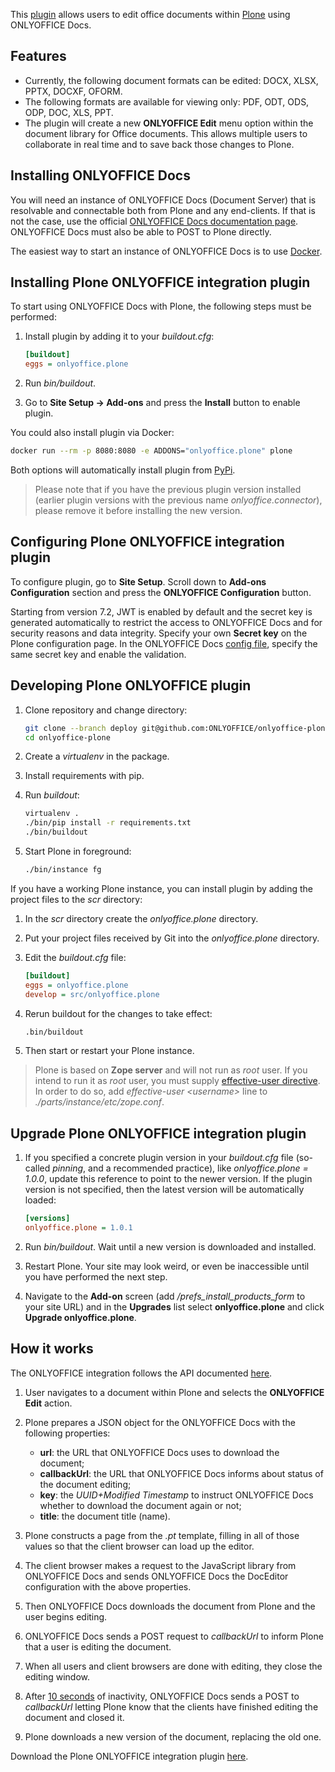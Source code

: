 This [plugin](https://github.com/ONLYOFFICE/onlyoffice-plone) allows users to edit office documents within [Plone](https://plone.org/) using ONLYOFFICE Docs.

## Features

- Currently, the following document formats can be edited: DOCX, XLSX, PPTX, DOCXF, OFORM.
- The following formats are available for viewing only: PDF, ODT, ODS, ODP, DOC, XLS, PPT.
- The plugin will create a new **ONLYOFFICE Edit** menu option within the document library for Office documents. This allows multiple users to collaborate in real time and to save back those changes to Plone.

## Installing ONLYOFFICE Docs

You will need an instance of ONLYOFFICE Docs (Document Server) that is resolvable and connectable both from Plone and any end-clients. If that is not the case, use the official [ONLYOFFICE Docs documentation page](https://helpcenter.onlyoffice.com/server/linux/document/linux-installation.aspx). ONLYOFFICE Docs must also be able to POST to Plone directly.

The easiest way to start an instance of ONLYOFFICE Docs is to use [Docker](https://github.com/onlyoffice/Docker-DocumentServer).

## Installing Plone ONLYOFFICE integration plugin

To start using ONLYOFFICE Docs with Plone, the following steps must be performed:

1. Install plugin by adding it to your *buildout.cfg*:

   ``` ini
   [buildout]
   eggs = onlyoffice.plone
   ```

2. Run *bin/buildout*.

3. Go to **Site Setup -> Add-ons** and press the **Install** button to enable plugin.

You could also install plugin via Docker:

``` sh
docker run --rm -p 8080:8080 -e ADDONS="onlyoffice.plone" plone
```

Both options will automatically install plugin from [PyPi](https://pypi.org/project/onlyoffice.plone/).

> Please note that if you have the previous plugin version installed (earlier plugin versions with the previous name *onlyoffice.connector*), please remove it before installing the new version.

## Configuring Plone ONLYOFFICE integration plugin

To configure plugin, go to **Site Setup**. Scroll down to **Add-ons Configuration** section and press the **ONLYOFFICE Configuration** button.

Starting from version 7.2, JWT is enabled by default and the secret key is generated automatically to restrict the access to ONLYOFFICE Docs and for security reasons and data integrity. Specify your own **Secret key** on the Plone configuration page. In the ONLYOFFICE Docs [config file](../../additional-api/signature/signature.md), specify the same secret key and enable the validation.

## Developing Plone ONLYOFFICE plugin

1. Clone repository and change directory:

   ``` sh
   git clone --branch deploy git@github.com:ONLYOFFICE/onlyoffice-plone.git
   cd onlyoffice-plone
   ```

2. Create a *virtualenv* in the package.

3. Install requirements with pip.

4. Run *buildout*:

   ``` sh
   virtualenv .
   ./bin/pip install -r requirements.txt
   ./bin/buildout
   ```

5. Start Plone in foreground:

   ``` sh
   ./bin/instance fg
   ```

If you have a working Plone instance, you can install plugin by adding the project files to the *scr* directory:

1. In the *scr* directory create the *onlyoffice.plone* directory.

2. Put your project files received by Git into the *onlyoffice.plone* directory.

3. Edit the *buildout.cfg* file:

   ``` ini
   [buildout]
   eggs = onlyoffice.plone
   develop = src/onlyoffice.plone
   ```

4. Rerun buildout for the changes to take effect:

   ``` sh
   .bin/buildout
   ```

5. Then start or restart your Plone instance.

> Plone is based on **Zope server** and will not run as *root* user. If you intend to run it as *root* user, you must supply [effective-user directive](https://zope.readthedocs.io/en/2.12/SETUID.html). In order to do so, add *effective-user \<username>* line to *./parts/instance/etc/zope.conf*.

## Upgrade Plone ONLYOFFICE integration plugin

1. If you specified a concrete plugin version in your *buildout.cfg* file (so-called *pinning*, and a recommended practice), like *onlyoffice.plone = 1.0.0*, update this reference to point to the newer version. If the plugin version is not specified, then the latest version will be automatically loaded:

   ``` ini
   [versions]
   onlyoffice.plone = 1.0.1
   ```

2. Run *bin/buildout*. Wait until a new version is downloaded and installed.

3. Restart Plone. Your site may look weird, or even be inaccessible until you have performed the next step.

4. Navigate to the **Add-on** screen (add */prefs\_install\_products\_form* to your site URL) and in the **Upgrades** list select **onlyoffice.plone** and click **Upgrade onlyoffice.plone**.

## How it works

The ONLYOFFICE integration follows the API documented [here](../basic-concepts.md).

1. User navigates to a document within Plone and selects the **ONLYOFFICE Edit** action.

2. Plone prepares a JSON object for the ONLYOFFICE Docs with the following properties:

   - **url**: the URL that ONLYOFFICE Docs uses to download the document;
   - **callbackUrl**: the URL that ONLYOFFICE Docs informs about status of the document editing;
   - **key**: the *UUID+Modified Timestamp* to instruct ONLYOFFICE Docs whether to download the document again or not;
   - **title**: the document title (name).

3. Plone constructs a page from the *.pt* template, filling in all of those values so that the client browser can load up the editor.

4. The client browser makes a request to the JavaScript library from ONLYOFFICE Docs and sends ONLYOFFICE Docs the DocEditor configuration with the above properties.

5. Then ONLYOFFICE Docs downloads the document from Plone and the user begins editing.

6. ONLYOFFICE Docs sends a POST request to *callbackUrl* to inform Plone that a user is editing the document.

7. When all users and client browsers are done with editing, they close the editing window.

8. After [10 seconds](../how-it-works/saving-file.md#save-delay) of inactivity, ONLYOFFICE Docs sends a POST to *callbackUrl* letting Plone know that the clients have finished editing the document and closed it.

9. Plone downloads a new version of the document, replacing the old one.

Download the Plone ONLYOFFICE integration plugin [here](https://github.com/ONLYOFFICE/onlyoffice-plone).
